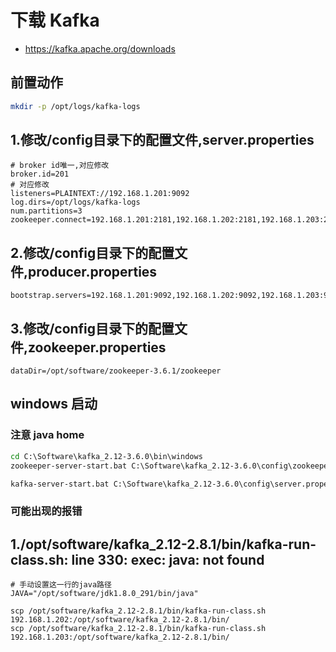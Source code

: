 # 下载 Kafka
- https://kafka.apache.org/downloads

## 前置动作
```sh
mkdir -p /opt/logs/kafka-logs
```

## 1.修改/config目录下的配置文件,server.properties
```shell
# broker id唯一,对应修改
broker.id=201
# 对应修改
listeners=PLAINTEXT://192.168.1.201:9092
log.dirs=/opt/logs/kafka-logs
num.partitions=3
zookeeper.connect=192.168.1.201:2181,192.168.1.202:2181,192.168.1.203:2181
```

## 2.修改/config目录下的配置文件,producer.properties
```shell
bootstrap.servers=192.168.1.201:9092,192.168.1.202:9092,192.168.1.203:9092
```
## 3.修改/config目录下的配置文件,zookeeper.properties
```shell
dataDir=/opt/software/zookeeper-3.6.1/zookeeper
```

## windows 启动

### 注意 java home

```bat
cd C:\Software\kafka_2.12-3.6.0\bin\windows
zookeeper-server-start.bat C:\Software\kafka_2.12-3.6.0\config\zookeeper.properties

kafka-server-start.bat C:\Software\kafka_2.12-3.6.0\config\server.properties

```

### 可能出现的报错
## 1./opt/software/kafka_2.12-2.8.1/bin/kafka-run-class.sh: line 330: exec: java: not found
```shell
# 手动设置这一行的java路径
JAVA="/opt/software/jdk1.8.0_291/bin/java"

scp /opt/software/kafka_2.12-2.8.1/bin/kafka-run-class.sh 192.168.1.202:/opt/software/kafka_2.12-2.8.1/bin/
scp /opt/software/kafka_2.12-2.8.1/bin/kafka-run-class.sh 192.168.1.203:/opt/software/kafka_2.12-2.8.1/bin/
```

